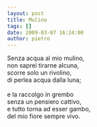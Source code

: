 ```yaml
---
layout: post
title: Mulino
tags: []
date: 2009-03-07 16:24:00
author: pietro
---
```

Senza acqua al mio mulino,<br/>non saprei tirarne alcuna,<br/>scorre solo un rivolino,<br/>di perlea acqua dalla luna;<br/><br/>e la raccolgo in grembo<br/>senza un pensiero cattivo,<br/>e tutto torna ad esser gambo,<br/>del mio fiore sempre vivo.
